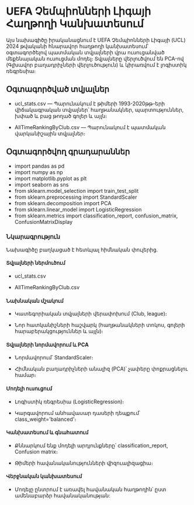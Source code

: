 # UEFA Չեմպիոնների Լիգայի Հաղթողի Կանխատեսում

Այս նախագիծը իրականացնում է UEFA Չեմպիոնների Լիգայի (UCL) 2024 թվականի հնարավոր հաղթողի կանխատեսում՝ օգտագործելով պատմական տվյալների վրա ուսուցանված մեքենայական ուսուցման մոդել։ Տվյալները վերլուծվում են PCA-ով (Գլխավոր բաղադրիչների վերլուծություն) և կիրառվում է լոգիստիկ ռեգրեսիա։

## Օգտագործված տվյալներ
 
- ucl_stats.csv — Պարունակում է թիմերի 1993-2020թթ-երի վիճակագրական տվյալներ՝ հաղթանակներ, պարտություններ, խփած և բաց թողած գոլեր և այլն։

- AllTimeRankingByClub.csv — Պարունակում է պատմական վարկանիշային տվյալներ։

## Օգտագործվող գրադարաններ

- import pandas as pd
- import numpy as np
- import matplotlib.pyplot as plt
- import seaborn as sns
- from sklearn.model_selection import train_test_split
- from sklearn.preprocessing import StandardScaler
- from sklearn.decomposition import PCA
- from sklearn.linear_model import LogisticRegression
- from sklearn.metrics import classification_report, confusion_matrix, ConfusionMatrixDisplay

 ### Նկարագրություն
 
Նախագիծը բաղկացած է հետևյալ հիմնական փուլերից․

#### Տվյալների ներմուծում

- ucl_stats.csv

- AllTimeRankingByClub.csv

#### Նախնական մշակում

- Կատեգորիական տվյալների վերափոխում (Club, league)։

- Նոր հատկանիշների հաշվարկ (հաղթանակների տոկոս, գոլերի հարաբերակցություններ և այլն)։

#### Տվյալների նորմավորում և PCA

- Նորմավորում՝ StandardScaler։

- Հիմնական բաղադրիչների անալիզ (PCA)՝ չափերը փոքրացնելու համար։

#### Մոդելի ուսուցում

- Լոգիստիկ ռեգրեսիա (LogisticRegression)։

- Կարգավորում անհավասար դասերի դեպքում՝ class_weight='balanced'։

#### Կանխատեսում և գնահատում

- Քննարկում ենք մոդելի արդյունքները՝ classification_report, Confusion matrix։

- Թիմերի հավանականությունների վիզուալիզացիա։

#### Վերջնական կանխատեսում

- Մոդելը ընտրում է առավել հավանական հաղթողին՝ ըստ ամենաբարձր հավանականության:



